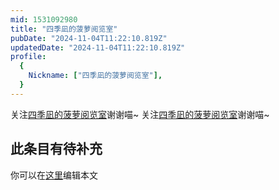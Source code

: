 ```yaml
---
mid: 1531092980
title: "四季凪的菠萝阅览室"
pubDate: "2024-11-04T11:22:10.819Z"
updatedDate: "2024-11-04T11:22:10.819Z"
profile:
  {
    Nickname: ["四季凪的菠萝阅览室"],
  }
---
```


关注[四季凪的菠萝阅览室](https://space.bilibili.com/1531092980)谢谢喵~ 关注[四季凪的菠萝阅览室](https://space.bilibili.com/1531092980)谢谢喵~

## 此条目有待补充
你可以在[这里](https://github.com/Yuhanawa/VTuber.ICU/edit/master/src/content/v/四季凪的菠萝阅览室/index.md)编辑本文
